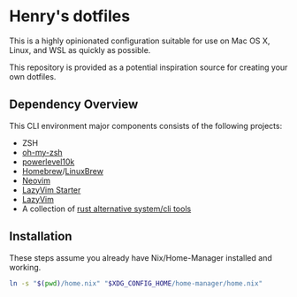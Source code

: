# Henry's dotfiles

This is a highly opinionated configuration suitable for use on Mac OS X, Linux, and WSL as quickly as possible.

This repository is provided as a potential inspiration source for creating your own dotfiles.

## Dependency Overview

This CLI environment major components consists of the following projects:

* ZSH
* [oh-my-zsh](https://ohmyz.sh/)
* [powerlevel10k](https://github.com/romkatv/powerlevel10k)
* [Homebrew](https://brew.sh/)/[LinuxBrew](https://docs.brew.sh/Homebrew-on-Linux)
* [Neovim](https://neovim.io/)
* [LazyVim Starter](https://github.com/LazyVim/starter)
* [LazyVim](https://www.lazyvim.org/)
* A collection of [rust alternative system/cli tools](https://github.com/rust-unofficial/awesome-rust?tab=readme-ov-file#system-tools)

## Installation

These steps assume you already have Nix/Home-Manager installed and working.

```bash
ln -s "$(pwd)/home.nix" "$XDG_CONFIG_HOME/home-manager/home.nix"
```
